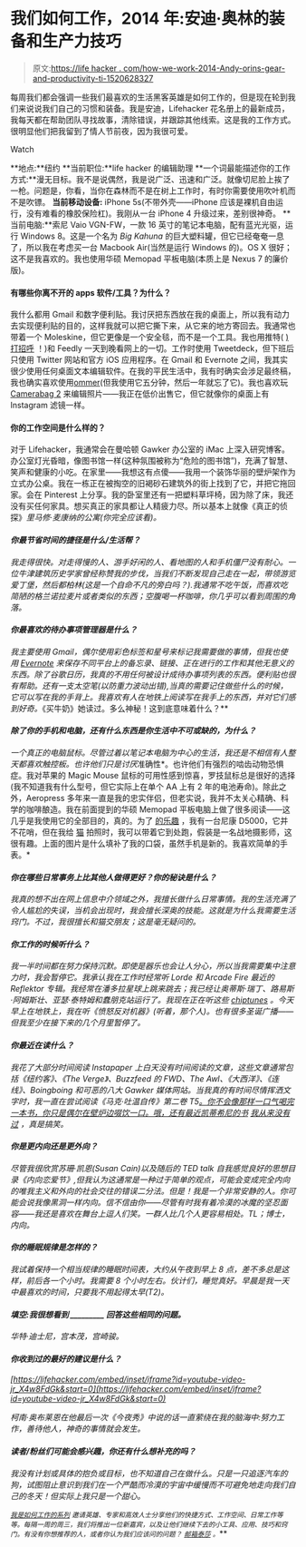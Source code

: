 # 我们如何工作，2014 年:安迪·奥林的装备和生产力技巧

> 原文:[https://life hacker . com/how-we-work-2014-Andy-orins-gear-and-productivity-ti-1520628327](https://lifehacker.com/how-we-work-2014-andy-orins-gear-and-productivity-ti-1520628327)

每周我们都会强调一些我们最喜欢的生活黑客英雄是如何工作的，但是现在轮到我们来说说我们自己的习惯和装备。我是安迪，Lifehacker 花名册上的最新成员，我每天都在帮助团队寻找故事，清除错误，并跟踪其他线索。这是我的工作方式。很明显他们把我留到了情人节前夜，因为我很可爱。

Watch

**地点:**纽约
**当前职位:**life hacker 的编辑助理
**一个词最能描述你的工作方式:**漫无目标。我不是说偶然，我是说广泛、迅速和广泛。就像切尼脸上挨了一枪。问题是，你看，当你在森林而不是在树上工作时，有时你需要使用吹叶机而不是吹镖。
**当前移动设备:** iPhone 5s(不带外壳——iPhone 应该是裸机自由运行，没有难看的橡胶保险杠)。我刚从一台 iPhone 4 升级过来，差别很神奇。
**当前电脑:**索尼 Vaio VGN-FW，一款 16 英寸的笔记本电脑，配有蓝光光驱，运行 Windows 8。这是一个名为 *Big Kahuna* 的巨大塑料罐，但它已经奄奄一息了，所以我在考虑买一台 Macbook Air(当然是运行 Windows 的)。OS X 很好；这不是我喜欢的。我也使用华硕 Memopad 平板电脑(本质上是 Nexus 7 的廉价版)。

#### **有哪些你离不开的 apps 软件/工具？为什么？**

我什么都用 Gmail 和数字便利贴。我讨厌把东西放在我的桌面上，所以我有动力去实现便利贴的目的，这样我就可以把它撕下来，从它来的地方寄回去。我通常也带着一个 Moleskine，但它更像是一个安全毯，而不是一个工具。我也用推特( [)打招呼](http://twitter.com/andyorin) ！)和 Feedly 一天到晚看网上的一切。工作时使用 Tweetdeck，但下班后只使用 Twitter 网站和官方 iOS 应用程序。在 Gmail 和 Evernote 之间，我其实很少使用任何桌面文本编辑软件。在我的平民生活中，我有时确实会涉足最终稿，我也确实喜欢使用[ommer](https://lifehacker.com/ommwriter-brings-its-relaxing-distraction-free-writing-5782717)(但我使用它五分钟，然后一年就忘了它)。我也喜欢玩 [Camerabag 2](http://nevercenter.com/camerabag/desktop/) 来编辑照片——我正在低价出售它，但它就像你的桌面上有 Instagram 滤镜一样。

#### 你的工作空间是什么样的？

对于 Lifehacker，我通常会在曼哈顿 Gawker 办公室的 iMac 上深入研究博客。办公室灯光昏暗，像图书馆一样(这种氛围被称为“危险的图书馆”)，充满了智慧、笑声和健康的小吃。在家里——我想这有点傻——我用一个装饰华丽的壁炉架作为立式办公桌。我在一栋正在被掏空的旧褐砂石建筑外的街上找到了它，并把它拖回家。会在 Pinterest 上分享。我的卧室里还有一把塑料草坪椅，因为除了床，我还没有买任何家具。想买真正的家具都让人精疲力尽。所以基本上就像《真正的侦探》[](http://www.hbo.com/true-detective#/)*里马修·麦康纳的公寓(你完全应该看)。*

#### *你最节省时间的捷径是什么/生活帮？*

*我走得很快。对走得慢的人、游手好闲的人、看地图的人和手机僵尸没有耐心。一位牛津建筑历史学家曾经称赞我的步伐，当我们不断发现自己走在一起，带领游览爱丁堡，然后都柏林(这是一个自命不凡的旁白吗？).我通常不吃午饭，而喜欢吃简陋的格兰诺拉麦片或者类似的东西；空腹喝一杯咖啡，你几乎可以看到周围的角落。*

#### *你最喜欢的待办事项管理器是什么？*

*我主要使用 Gmail，偶尔使用彩色标签和星号来标记我需要做的事情，但我也使用 [Evernote](https://lifehacker.com/ive-been-using-evernote-all-wrong-heres-why-its-actual-5989980) 来保存不同平台上的备忘录、链接、正在进行的工作和其他无意义的东西。除了谷歌日历，我真的不用任何被设计成待办事项列表的东西。便利贴也很有帮助。还有一支太空笔(以防重力波动出错),当真的需要记住做些什么的时候，它可以写在我的手背上。我喜欢有人在地铁上阅读写在我手上的东西，并对它们感到好奇。*《买牛奶》她读过。多么神秘！这到底意味着什么？**

#### *除了你的手机和电脑，还有什么东西是你生活中不可或缺的，为什么？*

*一个真正的电脑鼠标。尽管过着以笔记本电脑为中心的生活，我还是不相信有人整天都喜欢触控板。也许他们只是讨厌*准确性*。也许他们有强烈的啮齿动物恐惧症。我对苹果的 Magic Mouse 鼠标的可用性感到惊喜，罗技鼠标总是很好的选择(我不知道我有什么型号，但它实际上在单个 AA 上有 2 年的电池寿命)。除此之外，Aeropress 多年来一直是我的忠实伴侣，但老实说，我并不太关心精确、科学的咖啡酿造。我在前面提到的华硕 Memopad 平板电脑上做了很多阅读——这几乎是我使用它的全部目的，真的。为了 [的乐趣](http://www.flickr.com/photos/mr_skeleton/) ，我有一台尼康 D5000，它并不花哨，但在我给 [猫](http://cats.kinja.com) 拍照时，我可以带着它到处跑，假装是一名战地摄影师，这很有趣。上面的图片是什么填补了我的口袋，虽然手机是新的。我喜欢简单的手表。*

#### *你在哪些日常事务上比其他人做得更好？你的秘诀是什么？*

*我真的想不出在网上信息中介领域之外，我擅长做什么日常事情。我的生活充满了令人尴尬的失误，当机会出现时，我会擅长深奥的技能。这就是为什么我需要生活窍门。不过，我很擅长和猫交朋友；这是毫无疑问的。*

#### *你工作的时候听什么？*

*我一半时间都在努力保持沉默。即使是器乐也会让人分心，所以当我需要集中注意力时，我会暂停它。我承认我在工作时经常听 Lorde *和 Arcade Fire 最近的 Reflektor 专辑。我经常在潘多拉星球上跳来跳去；我已经让奥蒂斯·瑞丁、路易斯·阿姆斯壮、亚瑟·泰特姆和蠢朋克站运行了。我现在正在听这些 [chiptunes](https://soundcloud.com/djcutman/thisweek045) 。今天早上在地铁上，我在听《愤怒反对机器》(听着，*那个人*)。也有很多圣诞广播——但我至少在接下来的几个月里暂停了。**

#### *你最近在读什么？*

*我花了大部分时间阅读 Instapaper 上白天没有时间阅读的文章，这些文章通常包括《纽约客》、《The Verge》、Buzzfeed 的 FWD、The Awl、《大西洋》、《连线》、Boingboing 和可恶的八大 Gawker 媒体网站。当我真的有时间尽情挥洒文字时，我一直在尝试阅读《马克·吐温自传》第二卷 T5[。你不会像那样一口气喝完一本书，你只是偶尔在壁炉边啜饮一口。哦，还有最近凯蒂希尼的书](http://www.amazon.com/Autobiography-Mark-Twain-Volume-Authoritative/dp/0520272781/ref=pd_sim_b_6?asc_campaign=InlineText&asc_refurl=https://lifehacker.com/how-we-work-2014-andy-orins-gear-and-productivity-ti-1520628327&asc_source=&tag=kinjalifehackerlink-20) [*我从来没有过*](http://bit.ly/1dmKRQw) ，真是搞笑。*

#### *你是更内向还是更外向？*

*尽管我很欣赏苏珊·凯恩(Susan Cain)以及随后的 TED talk 自我感觉良好的思想目录《内向恋爱节》,但我认为这通常是一种过于简单的观点，可能会变成完全内向的唯我主义和外向的社会交往的错误二分法。但是！我是一个非常安静的人。你可能会说我像黑洞一样内向。信不信由你——尽管有时我有着冷漠的冰魔的坚忍面容——我还是喜欢在舞台上逗人们笑。一群人比几个人更容易相处。TL；博士，内向。*

#### *你的睡眠规律是怎样的？*

*我试着保持一个相当规律的睡眠时间表，大约从午夜到早上 8 点，差不多总是这样，前后各一个小时。我需要 8 个小时左右。伙计们，睡觉真好。早晨是我一天中最喜欢的时间，只要我不用起得太早(T2)。*

#### *填空:我很想看到 _________ 回答这些相同的问题。*

*华特·迪士尼，宫本茂，宫崎骏。*

#### *你收到过的最好的建议是什么？*

 *[https://lifehacker.com/embed/inset/iframe?id=youtube-video-jr_X4w8FdGk&start=0](https://lifehacker.com/embed/inset/iframe?id=youtube-video-jr_X4w8FdGk&start=0)* 

*柯南·奥布莱恩在他最后一次《今夜秀》中说的话一直萦绕在我的脑海中:努力工作，善待他人，神奇的事情就会发生。*

#### *读者/粉丝们可能会感兴趣，你还有什么想补充的吗？*

*我没有计划或具体的抱负或目标，也不知道自己在做什么。只是一只追逐汽车的狗，试图阻止意识到我们在一个严酷而冷漠的宇宙中缓慢而不可避免地走向我们自己的冬天！但实际上我只是一个甜心。*

*<small></small>*[<small>*我是如何工作的系列*</small>](http://lifehacker.com/how-i-work/) <small>*邀请英雄、专家和高效人士分享他们的快捷方式、工作空间、日常工作等等。每隔一周的周三，我们将推出一位新嘉宾，以及让他们继续下去的小工具、应用、技巧和窍门。有没有你想推荐的人，或者你认为我们应该问的问题？*</small> [<small>*邮箱泰莎*</small>](https://mail.google.com/mail/?view=cm&fs=1&tf=1&to=tessa@lifehacker.com) <small>*。*</small>**